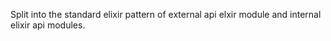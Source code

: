 Split into the standard elixir pattern of external api elxir module and internal elixir api modules.

